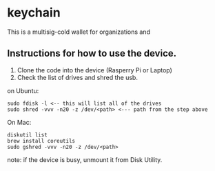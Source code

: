 # keychain

This is a multisig-cold wallet for organizations and 

## Instructions for how to use the device.

1. Clone the code into the device (Rasperry Pi or Laptop)
2. Check the list of drives and shred the usb.

on Ubuntu:
```
sudo fdisk -l <-- this will list all of the drives
sudo shred -vvv -n20 -z /dev/<path> <--- path from the step above
```

On Mac:
```
diskutil list
brew install coreutils
sudo gshred -vvv -n20 -z /dev/<path>

```
note: if the device is busy, unmount it from Disk Utility.
